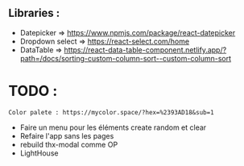 ## Libraries  :

- Datepicker => https://www.npmjs.com/package/react-datepicker 
- Dropdown select => https://react-select.com/home
- DataTable => https://react-data-table-component.netlify.app/?path=/docs/sorting-custom-column-sort--custom-column-sort

# TODO : 
    Color palete : https://mycolor.space/?hex=%2393AD18&sub=1
- Faire un menu pour les éléments create random et clear
- Refaire l'app sans les pages
- rebuild thx-modal comme OP
- LightHouse
